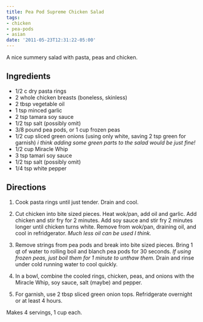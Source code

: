 ```yaml
---
title: Pea Pod Supreme Chicken Salad
tags:
- chicken
- pea-pods
- asian
date: '2011-05-23T12:31:22-05:00'
---
```

A nice summery salad with pasta, peas and chicken.

## Ingredients

* 1/2 c dry pasta rings
* 2 whole chicken breasts (boneless, skinless)
* 2 tbsp vegetable oil
* 1 tsp minced garlic
* 2 tsp tamara soy sauce
* 1/2 tsp salt (possibly omit)
* 3/8 pound pea pods, or 1 cup frozen peas
* 1/2 cup sliced green onions (using only white, saving 2 tsp green for garnish) *i think adding some green parts to the salad would be just fine!*
* 1/2 cup Miracle Whip
* 3 tsp tamari soy sauce
* 1/2 tsp salt (possibly omit)
* 1/4 tsp white pepper

## Directions

1.  Cook pasta rings until just tender. Drain and cool.

1.  Cut chicken into bite sized pieces. Heat wok/pan, add oil and garlic. Add chicken and stir fry for 2 minutes. Add soy sauce and stir fry 2 minutes longer until chicken turns white. Remove from wok/pan, draining oil, and cool in refridgerator. *Much less oil can be used I think.*

1.  Remove strings from pea pods and break into bite sized pieces. Bring 1 qt of water to rolling boil and blanch pea pods for 30 seconds. *If using frozen peas, just boil them for 1 minute to unthaw them.* Drain and rinse under cold running water to cool quickly.

1.  In a bowl, combine the cooled rings, chicken, peas, and onions with the Miracle Whip, soy sauce, salt (maybe) and pepper.

1.  For garnish, use 2 tbsp sliced green onion tops. Refridgerate overnight or at least 4 hours.

Makes 4 servings, 1 cup each.
